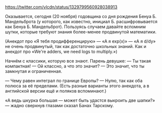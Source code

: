 https://twitter.com/vlcdn/status/1329799560928038913 

Оказывается, сегодня (20 ноября) годовщина со дня рождения Бенуа Б. Мандельброта (у которого, как известно, инициал Б. расшифровывается как Бенуа Б. Мандельброт).
Пользуясь случаем давайте вспомним шутки, которые требуют знания более-менее продвинутой математики.

(Анекдот про «Я тебя продифференцирую» — «А я exp(x)» — «А я d/dy» не очень продвинутый, так как достаточно школьных знаний. Как и анекдот про «We're adders, we need logs to multiply.»)

Начнём с классики, которую все знают.
Парень девушке:
— Ты такая компактная!
— Ой классно, а что это значит?
— Это значит, что ты замкнутая и ограниченная.

— Чему равен интеграл по границе Европы?
— Нулю, так как оба полюса за её пределами.
(Есть разные варианты этого анекдота, а в английской версии ещё и поляков вспоминают.)

«А ведь шкурка большая — может быть удастся выкроить две шапки?» — жадно сверкнув глазами сказал Банах Тарскому.
